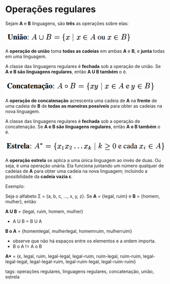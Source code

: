# Operações regulares

Sejam **A** e **B** linguagens, são **três** as operações sobre elas:

![operação união](img/p0004-0.png)

A **operação de união** toma **todas as cadeias** em ambas **A** e **B**, e **junta** todas em uma linguagem.

A classe das linguagens regulares é **fechada** sob a operação de união. Se **A e B são linguagens regulares**, então **A U B também** o é.

![concatenação](img/p0004-1.png)

A **operação de concatenação** acrescenta uma cadeia de **A** na **frente** de uma cadeia de **B** de **todas as maneiras possíveis** para obter as cadeias na nova linguagem.

A classe das linguagens regulares é **fechada** sob a operação de concatenação. Se **A e B são linguagens regulares**, então **A o B também** o é.

![operação estrela](img/p0004-2.png)

A **operação estrela** se aplica a uma única linguagem ao invés de duas. Ou seja, é uma operação unária. Ela funciona juntando um número qualquer de cadeias de **A** para obter uma cadeia na nova linguagem; incluindo a possibilidade da **cadeia vazia ε**.

Exemplo:

Seja o alfabeto Σ = {a, b, c, ..., x, y, z}. Se **A** = {legal, ruim} e **B** = {homem, mulher}, então

**A U B** = {legal, ruim, homem, mulher}

- A U B = B U A

**B o A** = {homemlegal, mulherlegal, homemruim, mulherruim}

- observe que não há espaços entre os elementos e a ordem importa.
- B o A != A o B

**A\*** = {ε, legal, ruim, legal-legal, legal-ruim, ruim-legal, ruim-ruim, legal-legal-legal, legal-legal-ruim, legal-ruim-legal, legal-ruim-ruim}


tags: operações regulares, linguagens regulares, concatenação, união, estrela
